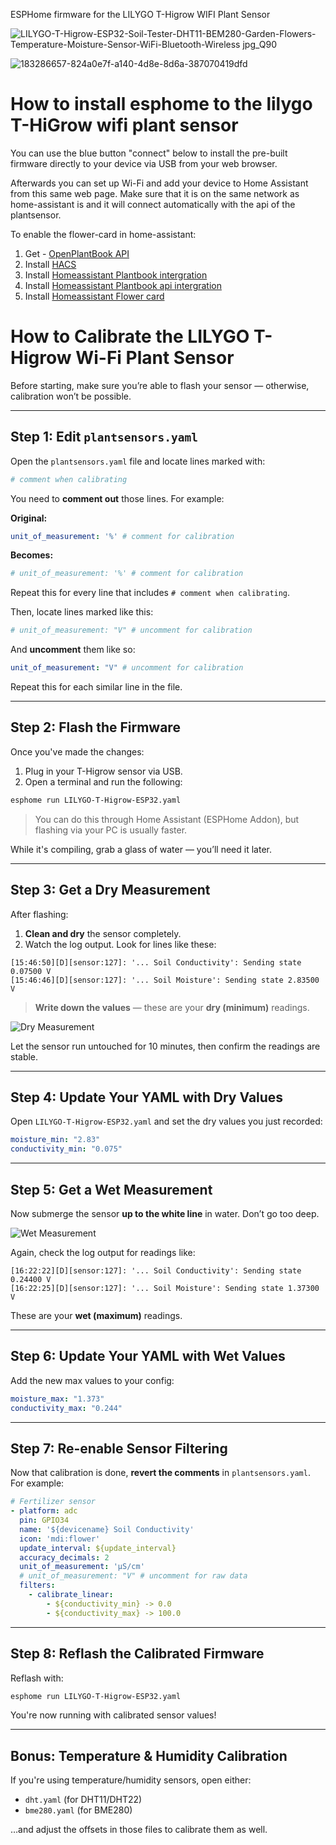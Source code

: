 ESPHome firmware for the LILYGO T-Higrow WIFI Plant Sensor

![LILYGO-T-Higrow-ESP32-Soil-Tester-DHT11-BEM280-Garden-Flowers-Temperature-Moisture-Sensor-WiFi-Bluetooth-Wireless jpg_Q90](https://user-images.githubusercontent.com/3063928/206154094-ab7eba28-10b1-4b91-85e5-5729495d6a8d.jpg)

![183286657-824a0e7f-a140-4d8e-8d6a-387070419dfd](https://user-images.githubusercontent.com/3063928/206154221-49a0d3ce-1850-4154-9039-1633d4962cd5.png)

# How to install esphome to the lilygo T-HiGrow wifi plant sensor

You can use the blue button "connect" below to install the pre-built firmware directly to your device via USB from your web browser.

Afterwards you can set up Wi-Fi and add your device to Home Assistant from this same web page. Make sure that it is on the same network as home-assistant is and it will connect automatically with the api of the plantsensor.
<esp-web-install-button manifest="firmware/lilgo-t-higrow-esp32.manifest.json"></esp-web-install-button>

<!-- <script type="module" src="https://unpkg.com/esp-web-tools@10/dist/web/install-button.js?module"></script>
<!-- <esp-web-install-button manifest="./lilygo-t-higrow-manifest.json"></esp-web-install-button> -->

<script type="module" src="https://unpkg.com/esp-web-tools/dist/web/install-button.js?module"></script>

To enable the flower-card in home-assistant:

1. Get - [OpenPlantBook API](https://open.plantbook.io)
2. Install [HACS](https://hacs.xyz/docs/setup/download)
3. Install [Homeassistant Plantbook intergration](https://github.com/Olen/homeassistant-plant)
4. Install [Homeassistant Plantbook api intergration](https://github.com/Olen/home-assistant-openplantbook)
5. Install [Homeassistant Flower card](https://github.com/Olen/lovelace-flower-card/tree/new_plant)

# How to Calibrate the LILYGO T-Higrow Wi-Fi Plant Sensor

Before starting, make sure you’re able to flash your sensor — otherwise, calibration won’t be possible.

---

## Step 1: Edit `plantsensors.yaml`

Open the `plantsensors.yaml` file and locate lines marked with:

```yaml
# comment when calibrating
```

You need to **comment out** those lines. For example:

**Original:**

```yaml
unit_of_measurement: '%' # comment for calibration
```

**Becomes:**

```yaml
# unit_of_measurement: '%' # comment for calibration
```

Repeat this for every line that includes `# comment when calibrating`.

Then, locate lines marked like this:

```yaml
# unit_of_measurement: "V" # uncomment for calibration
```

And **uncomment** them like so:

```yaml
unit_of_measurement: "V" # uncomment for calibration
```

Repeat this for each similar line in the file.

---

## Step 2: Flash the Firmware

Once you've made the changes:

1. Plug in your T-Higrow sensor via USB.
2. Open a terminal and run the following:

```bash
esphome run LILYGO-T-Higrow-ESP32.yaml
```

> You can do this through Home Assistant (ESPHome Addon), but flashing via your PC is usually faster.

While it's compiling, grab a glass of water — you’ll need it later.

---

## Step 3: Get a Dry Measurement

After flashing:

1. **Clean and dry** the sensor completely.
2. Watch the log output. Look for lines like these:

```
[15:46:50][D][sensor:127]: '... Soil Conductivity': Sending state 0.07500 V
[15:46:46][D][sensor:127]: '... Soil Moisture': Sending state 2.83500 V
```

> **Write down the values** — these are your **dry (minimum)** readings.

![Dry Measurement](https://user-images.githubusercontent.com/3063928/206223822-7d18fa3e-08d3-46d3-9e20-9d20245d3f73.jpg)

Let the sensor run untouched for 10 minutes, then confirm the readings are stable.

---

## Step 4: Update Your YAML with Dry Values

Open `LILYGO-T-Higrow-ESP32.yaml` and set the dry values you just recorded:

```yaml
moisture_min: "2.83"
conductivity_min: "0.075"
```

---

## Step 5: Get a Wet Measurement

Now submerge the sensor **up to the white line** in water. Don’t go too deep.

![Wet Measurement](https://user-images.githubusercontent.com/3063928/206223859-1298feb0-ba4f-43c8-bac1-8a1610380c3b.jpg)

Again, check the log output for readings like:

```
[16:22:22][D][sensor:127]: '... Soil Conductivity': Sending state 0.24400 V
[16:22:25][D][sensor:127]: '... Soil Moisture': Sending state 1.37300 V
```

These are your **wet (maximum)** readings.

---

## Step 6: Update Your YAML with Wet Values

Add the new max values to your config:

```yaml
moisture_max: "1.373"
conductivity_max: "0.244"
```

---

## Step 7: Re-enable Sensor Filtering

Now that calibration is done, **revert the comments** in `plantsensors.yaml`. For example:

```yaml
# Fertilizer sensor
- platform: adc
  pin: GPIO34
  name: '${devicename} Soil Conductivity'
  icon: 'mdi:flower'
  update_interval: ${update_interval}
  accuracy_decimals: 2
  unit_of_measurement: 'µS/cm'
  # unit_of_measurement: "V" # uncomment for raw data
  filters:
    - calibrate_linear:
        - ${conductivity_min} -> 0.0
        - ${conductivity_max} -> 100.0
```

---

## Step 8: Reflash the Calibrated Firmware

Reflash with:

```bash
esphome run LILYGO-T-Higrow-ESP32.yaml
```

You're now running with calibrated sensor values!

---

## Bonus: Temperature & Humidity Calibration

If you're using temperature/humidity sensors, open either:

- `dht.yaml` (for DHT11/DHT22)
- `bme280.yaml` (for BME280)

…and adjust the offsets in those files to calibrate them as well.
